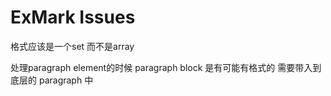 # ExMark Issues

格式应该是一个set 而不是array

处理paragraph element的时候 paragraph block 是有可能有格式的 需要带入到底层的 paragraph 中
